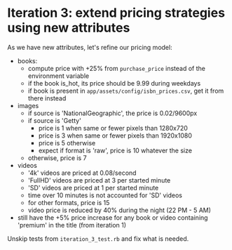 # Iteration 3: extend pricing strategies using new attributes

As we have new attributes, let's refine our pricing model:

- books:
  - compute price with +25% from `purchase_price` instead of the environment variable
  - if the book is_hot, its price should be 9.99 during weekdays
  - if book is present in `app/assets/config/isbn_prices.csv`, get it from there instead
- images
  - if source is 'NationalGeographic', the price is 0.02/9600px
  - if source is 'Getty'
    - price is 1 when same or fewer pixels than 1280x720
    - price is 3 when same or fewer pixels than 1920x1080
    - price is 5 otherwise
    - expect if format is 'raw', price is 10 whatever the size
  - otherwise, price is 7
- videos
  - '4k' videos are priced at 0.08/second
  - 'FullHD' videos are priced at 3 per started minute
  - 'SD' videos are priced at 1 per started minute
  - time over 10 minutes is not accounted for 'SD' videos
  - for other formats, price is 15
  - video price is reduced by 40% during the night (22 PM - 5 AM)
- still have the +5% price increase for any book or video containing 'premium' in the title (from iteration 1)

Unskip tests from `iteration_3_test.rb` and fix what is needed.
